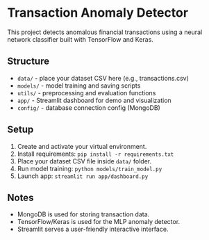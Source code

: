 # Transaction Anomaly Detector

This project detects anomalous financial transactions using a neural network classifier built with TensorFlow and Keras.

## Structure

- `data/` - place your dataset CSV here (e.g., transactions.csv)
- `models/` - model training and saving scripts
- `utils/` - preprocessing and evaluation functions
- `app/` - Streamlit dashboard for demo and visualization
- `config/` - database connection config (MongoDB)

## Setup

1. Create and activate your virtual environment.
2. Install requirements: `pip install -r requirements.txt`
3. Place your dataset CSV file inside `data/` folder.
4. Run model training: `python models/train_model.py`
5. Launch app: `streamlit run app/dashboard.py`

## Notes

- MongoDB is used for storing transaction data.
- TensorFlow/Keras is used for the MLP anomaly detector.
- Streamlit serves a user-friendly interactive interface.

